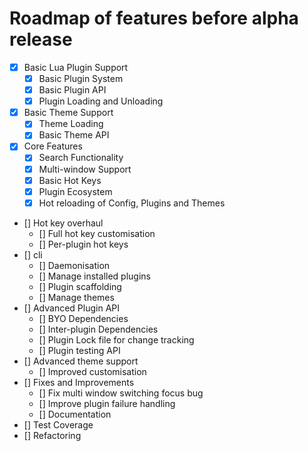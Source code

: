 # Roadmap of features before alpha release

- [x] Basic Lua Plugin Support
    - [x] Basic Plugin System
    - [x] Basic Plugin API
    - [x] Plugin Loading and Unloading
- [x] Basic Theme Support
    - [x] Theme Loading
    - [x] Basic Theme API
- [x] Core Features
    - [x] Search Functionality
    - [x] Multi-window Support
    - [x] Basic Hot Keys
    - [x] Plugin Ecosystem
    - [x] Hot reloading of Config, Plugins and Themes
- [] Hot key overhaul
    - [] Full hot key customisation
    - [] Per-plugin hot keys
- [] cli
    - [] Daemonisation
    - [] Manage installed plugins
    - [] Plugin scaffolding
    - [] Manage themes
- [] Advanced Plugin API
    - [] BYO Dependencies
    - [] Inter-plugin Dependencies
    - [] Plugin Lock file for change tracking
    - [] Plugin testing API
- [] Advanced theme support
    - [] Improved customisation
- [] Fixes and Improvements
    - [] Fix multi window switching focus bug
    - [] Improve plugin failure handling
    - [] Documentation
- [] Test Coverage
- [] Refactoring
